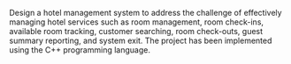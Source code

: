 Design a hotel management system to address the challenge of effectively managing hotel services such as room management, room check-ins, available room tracking, customer searching, room check-outs, guest summary reporting, and system exit. The project has been implemented using the C++ programming language.
